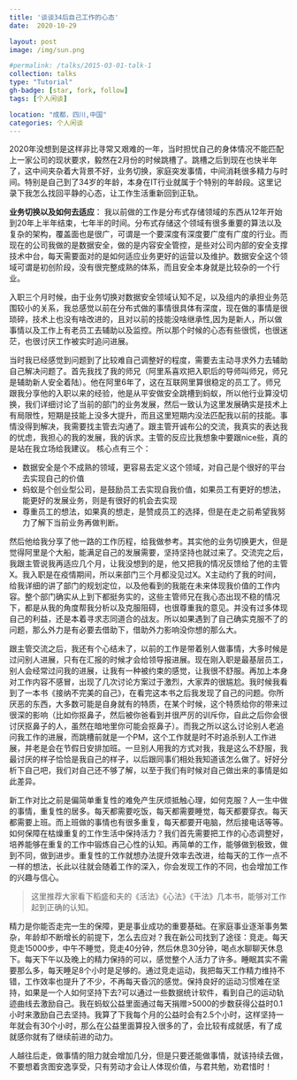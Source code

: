 ```yaml
---
title: '谈谈34后自己工作的心态'
date:  2020-10-29

layout: post
image: /img/sun.png

#permalink: /talks/2015-03-01-talk-1
collection: talks
type: "Tutorial"
gh-badge: [star, fork, follow]
tags: [个人闲谈]

location: "成都，四川,中国"
categories: 个人闲谈
--- 
```

 
2020年没想到是这样非比寻常又艰难的一年，当时担忧自己的身体情况不能匹配上一家公司的现状要求，毅然在2月份的时候跳槽了。跳槽之后到现在也快半年了，这中间夹杂着大背景不好，业务切换，家庭突发事情，中间消耗很多精力与时间。特别是自己到了34岁的年龄，本身在IT行业就属于个特别的年龄段。这里记录下我怎么找回平静的心态，让工作生活重新回到正轨。    

**业务切换以及如何去适应**：  我以前做的工作是分布式存储领域的东西从12年开始到20年上半年结束，七年半的时间。分布式存储这个领域有很多重要的算法以及复杂的架构，覆盖面也是很广，可谓是一个要深度有深度要广度有广度的行业。而现在的公司我做的是数据安全，做的是内容安全管控，是些对公司内部的安全支撑技术中台，每天需要面对的是如何适应业务更好的运营以及维护。数据安全这个领域可谓是初创阶段，没有很完整成熟的体系，而且安全本身就是比较杂的一个行业。

入职三个月时候，由于业务切换对数据安全领域认知不足，以及组内的承担业务范围较小的关系，我总感觉以前在分布式做的事情很具体有深度，现在做的事情是很琐碎，技术上也没有啥改进的，且对以前的技能没啥继承性,因为是新人，所以做事情以及工作上有老员工去辅助以及监控。所以那个时候的心态有些很慌，也很迷茫，也很讨厌工作被实时追问进展。

当时我已经感觉到问题到了比较难自己调整好的程度，需要去主动寻求外力去辅助自己解决问题了。首先我找了我的师兄（阿里系喜欢把入职后的导师叫师兄，师兄是辅助新人安全着陆）。他在阿里6年了，这在互联网里算很稳定的员工了。师兄跟我分享他的入职以来的经验，他是从平安做安全跳槽到蚂蚁，所以他行业算没切换，我们详细讨论了当前的部门的业务发展，然后一致认为这里发展确实是技术上有局限性，短期是技能上没多大提升，而且这里短期内没法匹配我以前的技能。事情没得到解决，我需要找主管去沟通了。跟主管开诚布公的交流，我真实的表达我的忧虑，我担心的我的发展，我的诉求。主管的反应比我想象中要跟nice些，真的是站在我立场给我建议。
核心点有三个：
* 数据安全是个不成熟的领域，更容易去定义这个领域，对自己是个很好的平台去实现自己的价值  
* 蚂蚁是个创业型公司，是鼓励员工去实现自我价值，如果员工有更好的想法，能更好的发展业务，则是有很好的机会去实现   
* 尊重员工的想法，如果真的想走，是赞成员工的选择，但是在走之前希望我努力了解下当前业务再做判断。

然后他给我分享了他一路的工作历程，给我做参考。其实他的业务切换更大，但是觉得阿里是个大船，能满足自己的发展需要，坚持坚持也就过来了。交流完之后，我跟主管说我再适应几个月，让我没想到的是，他又把我的情况反馈给了他的主管X。我入职是在疫情期间，所以来部门三个月都没见过X。X主动约了我的时间，给我详细的讲了部门的规划定位，以及他看到的我能在未来体现我价值的工作内容。整个部门确实从上到下都挺务实的，这些主管师兄在我心态出现不稳的情况下，都是从我的角度帮我分析以及克服阻碍，也很尊重我的意见。并没有过多体现自己的利益，还是本着寻求志同道合的战友。所以如果遇到了自己确实克服不了的问题，那么外力是有必要去借助下，借助外力影响没你想的那么大。

跟主管交流之后，我还有个心结未了，以前的工作是带着别人做事情，大多时候是过问别人进展，只有在汇报的时候才会给领导报进展。现在刚入职是最基层员工，别人会经常过问我的进展，让我有一种被约束的感觉，让我很不舒服。再加上本身对工作内容不感冒，出现了几次讨论方案过于激烈，大家弄的很尴尬。我时候我看到了一本书《接纳不完美的自己》，在看完这本书之后我发现了自己的问题。你所厌恶的东西，大多数可能是自身就有的特质，在某个时候，这个特质给你的带来过很深的影响（比如你抠鼻子，然后被你爸看到并很严厉的训斥你，自此之后你会很讨厌抠鼻子的人，虽然在暗地里你可能会抠鼻子）。而我之所以这么讨论别人老追问我工作的进展，而跳槽前就是一个PM，这个工作就是时不时追杀别人工作进展，并老是会在节假日安排加班。一旦别人用我的方式对我，我是这么不舒服，我最讨厌的样子恰恰是我自己的样子，以后跟同事们相处我知道该怎么做了。好好分析下自己吧，我们对自己还不够了解，以至于我们有时候对自己做出来的事情是如此差异。

新工作对比之前是偏简单重复性的难免产生厌烦抵触心理，如何克服？人一生中做的事情，重复性的居多。每天都需要吃饭，每天都需要睡觉，每天都要穿衣。每天都需要上班。而上班做的事情也有很多重复，每天都要开电脑，然后接电话等等。如何保障在枯燥重复的工作生活中保持活力？我们首先需要把工作的心态调整好，培养能够在重复的工作中锻炼自己心性的认知。再简单的工作，能够做到极致，做到不同，做到进步。重复性的工作就想办法提升效率去改进，给每天的工作一点不一样的想法，长此以往就会随着工作的深入，你会发现工作的不同，也会增加工作的兴趣与信心。
> 这里推荐大家看下稻盛和夫的《活法》《心法》《干法》几本书，能够对工作起到正确的认知。

精力是你能否走完一生的保障，更是事业成功的重要基础。在家庭事业逐渐事务繁杂，年龄却不断增长的前提下，怎么去应对？我在新公司找到了途径：竞走。每天竞走15000步，中午不睡觉，竞走40分钟，然后休息30分钟，喝点水聊聊天休息下。每天下午以及晚上的精力保持的可以，感觉整个人活力了许多。睡眠其实不需要那么多，每天睡足8个小时是足够的。通过竞走运动，我把每天工作精力维持不错，工作效率也提升了不少，不再每天昏沉的感觉。保持良好的运动习惯难在坚持，如果是一个人如何坚持下去?可以通过一些数据统计软件，看到自己的运动轨迹曲线去激励自己。我在蚂蚁公益里面通过每天捐赠>5000的步数获得公益时0.1小时来激励自己去坚持。我算了下我每个月的公益时会有2.5个小时，这样坚持一年就会有30个小时，那么在公益里面算投入很多的了，会比较有成就感，有了成就感你就有了继续前进的动力。

人越往后走，做事情的阻力就会增加几分，但是只要还能做事情，就该持续去做，不要想着贪图安逸享受，只有劳动才会让人体现价值，与君共勉，劝君惜时！
